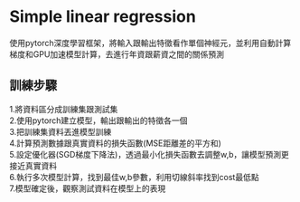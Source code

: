 # Simple linear regression
使用pytorch深度學習框架，將輸入跟輸出特徵看作單個神經元，並利用自動計算梯度和GPU加速模型計算，去進行年資跟薪資之間的關係預測

## 訓練步驟
1.將資料區分成訓練集跟測試集<br>
2.使用pytorch建立模型，輸出跟輸出的特徵各一個<br>
3.把訓練集資料丟進模型訓練<br>
4.計算預測數據跟真實資料的損失函數(MSE距離差的平方和)<br>
5.設定優化器(SGD梯度下降法)，透過最小化損失函數去調整w,b，讓模型預測更接近真實資料<br>
6.執行多次模型計算，找到最佳w,b參數，利用切線斜率找到cost最低點<br>
7.模型確定後，觀察測試資料在模型上的表現
